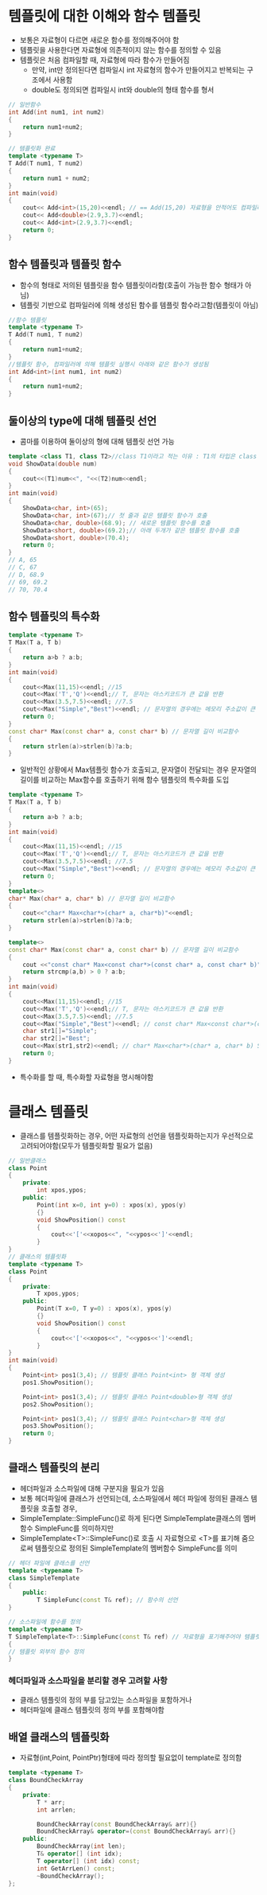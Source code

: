 # 템플릿에 대한 이해와 함수 템플릿
* 보통은 자료형이 다르면 새로운 함수를 정의해주어야 함
* 템플릿을 사용한다면 자료형에 의존적이지 않는 함수를 정의할 수 있음
* 템플릿은 처음 컴파일할 때, 자료형에 따라 함수가 만들어짐
    * 만약, int만 정의된다면 컴파일시 int 자료형의 함수가 만들어지고 반복되는 구조에서 사용함
    * double도 정의되면 컴파일시 int와 double의 형태 함수를 형서
```c++
// 일반함수
int Add(int num1, int num2)
{
    return num1+num2;
}

// 템플릿화 완료
template <typename T>
T Add(T num1, T num2)
{
    return num1 + num2;
}
int main(void)
{
    cout<< Add<int>(15,20)<<endl; // == Add(15,20) 자료형을 안적어도 컴파일러가 인지할 때 들어가는 인자의 자료형태를 판단하여 자동으로 반환값을 결정해줌
    cout<< Add<double>(2.9,3.7)<<endl;
    cout<< Add<int>(2.9,3.7)<<endl; 
    return 0;
}
```
## 함수 템플릿과 템플릿 함수
* 함수의 형태로 저의된 템플릿을 함수 템플릿이라함(호출이 가능한 함수 형태가 아님)
* 템플릿 기반으로 컴파일러에 의해 생성된 함수를 템플릿 함수라고함(템플릿이 아님)
```c++
//함수 템플릿
template <typename T>
T Add(T num1, T num2)
{
    return num1+num2;
}
//템플릿 함수, 컴파일러에 의해 템플릿 실행시 아래와 같은 함수가 생성됨
int Add<int>(int num1, int num2)
{
    return num1+num2;
}
```

## 둘이상의 type에 대해 템플릿 선언
* 콤마를 이용하여 둘이상의 형에 대해 템플릿 선언 가능
```c++
template <class T1, class T2>//class T1이라고 적는 이유 : T1의 타입은 class 부류이기 때문에 str, int 이러한 자료형의 typename은 class이므로
void ShowData(double num)
{
    cout<<(T1)num<<", "<<(T2)num<<endl;
}
int main(void)
{
    ShowData<char, int>(65);
    ShowData<char, int>(67);// 첫 줄과 같은 템플릿 함수가 호출
    ShowData<char, double>(68.9); // 새로운 템플릿 함수를 호출
    ShowData<short, double>(69.2);// 아래 두개가 같은 템플릿 함수를 호출
    ShowData<short, double>(70.4);
    return 0;
}
// A, 65
// C, 67
// D, 68.9
// 69, 69.2
// 70, 70.4
```
## 함수 템플릿의 특수화

```c++
template <typename T>
T Max(T a, T b)
{
    return a>b ? a:b;
}
int main(void)
{
    cout<<Max(11,15)<<endl; //15
    cout<<Max('T','Q')<<endl;// T, 문자는 아스키코드가 큰 값을 반환
    cout<<Max(3.5,7.5)<<endl; //7.5
    cout<<Max("Simple","Best")<<endl; // 문자열의 경우에는 메모리 주소값이 큰 값을 반환하는 게 C++에서 일반적 => 특수한 경우의 비교를 위해 특수화를 도입해야함(길이 비교, 사전순 비교)
    return 0;
}
const char* Max(const char* a, const char* b) // 문자열 길이 비교함수
{
    return strlen(a)>strlen(b)?a:b;
}
```
* 일반적인 상황에서 Max템플릿 함수가 호출되고, 문자열이 전달되는 경우 문자열의 길이를 비교하는 Max함수를 호출하기 위해 함수 템플릿의 특수화를 도입

```c++
template <typename T>
T Max(T a, T b)
{
    return a>b ? a:b;
}
int main(void)
{
    cout<<Max(11,15)<<endl; //15
    cout<<Max('T','Q')<<endl;// T, 문자는 아스키코드가 큰 값을 반환
    cout<<Max(3.5,7.5)<<endl; //7.5
    cout<<Max("Simple","Best")<<endl; // 문자열의 경우에는 메모리 주소값이 큰 값을 반환하는 게 C++에서 일반적 => 특수한 경우의 비교를 위해 특수화를 도입해야함(길이 비교, 사전순 비교)
    return 0;
}
template<>
char* Max(char* a, char* b) // 문자열 길이 비교함수
{
    cout<<"char* Max<char*>(char* a, char*b)"<<endl;
    return strlen(a)>strlen(b)?a:b;
}

template<>
const char* Max(const char* a, const char* b) // 문자열 길이 비교함수
{
    cout <<"const char* Max<const char*>(const char* a, const char* b)"<<endl;
    return strcmp(a,b) > 0 ? a:b;
}
int main(void)
{
    cout<<Max(11,15)<<endl; //15
    cout<<Max('T','Q')<<endl;// T, 문자는 아스키코드가 큰 값을 반환
    cout<<Max(3.5,7.5)<<endl; //7.5
    cout<<Max("Simple","Best")<<endl; // const char* Max<const char*>(const char* a,const char* b) Simple
    char str1[]="Simple";
    char str2[]="Best";
    cout<<Max(str1,str2)<<endl; // char* Max<char*>(char* a, char* b) Simple
    return 0;
}

```
* 특수화를 할 때, 특수화할 자료형을 명시해야함

# 클래스 템플릿
* 클래스를 템플릿화하는 경우, 어떤 자료형의 선언을 템플릿화하는지가 우선적으로 고려되어야함(모두가 템플릿화할 필요가 없음)
```c++
// 일반클래스
class Point
{
    private:
        int xpos,ypos;
    public:
        Point(int x=0, int y=0) : xpos(x), ypos(y)
        {}
        void ShowPosition() const
        {
            cout<<'['<<xopos<<", "<<ypos<<']'<<endl;
        }
}
// 클래스의 템플릿화
template <typename T>
class Point
{
    private:
        T xpos,ypos;
    public:
        Point(T x=0, T y=0) : xpos(x), ypos(y)
        {}
        void ShowPosition() const
        {
            cout<<'['<<xopos<<", "<<ypos<<']'<<endl;
        }
}
int main(void)
{
    Point<int> pos1(3,4); // 템플릿 클래스 Point<int> 형 객체 생성
    pos1.ShowPosition();

    Point<int> pos1(3,4); // 템플릿 클래스 Point<double>형 객체 생성
    pos2.ShowPosition();

    Point<int> pos1(3,4); // 템플릿 클래스 Point<char>형 객체 생성
    pos3.ShowPosition();
    return 0;
}
```
## 클래스 템플릿의 분리
* 헤더파일과 소스파일에 대해 구분지을 필요가 있음
* 보통 헤더파일에 클래스가 선언되는데, 소스파일에서 헤더 파일에 정의된 클래스 템플릿을 호출할 경우,
* SimpleTemplate::SimpleFunc()로 하게 된다면 SimpleTemplate클래스의 멤버 함수 SimpleFunc를 의미하지만
* SimpleTemplate\<T>::SimpleFunc()로 호출 시 자료형으로 \<T>를 표기해 줌으로써 템플릿으로 정의된 SimpleTemplate의 멤버함수 SimpleFunc를 의미
```c++
// 헤더 파일에 클래스를 선언
template <typename T>
class SimpleTemplate
{
    public:
        T SimpleFunc(const T& ref); // 함수의 선언
}

// 소스파일에 함수를 정의
template <typename T>
T SimpleTemplate<T>::SimpleFunc(const T& ref) // 자료형을 표기해주어야 템플릿으로 정의된 SimpleTemplate의 멤버함수 SimpleFunc를 의미
{
// 템플릿 외부의 함수 정의
}

```
### 헤더파일과 소스파일을 분리할 경우 고려할 사항
* 클래스 템플릿의 정의 부를 담고있는 소스파일을 포함하거나
* 헤더파일에 클래스 템플릿의 정의 부를 포함해야함

## 배열 클래스의 템플릿화
* 자료형(int,Point, PointPtr)형태에 따라 정의할 필요없이 template로 정의함
```c++
template <typename T>
class BoundCheckArray
{
    private:
        T * arr;
        int arrlen;

        BoundCheckArray(const BoundCheckArray& arr){}
        BoundCheckArray& operator=(const BoundCheckArray& arr){}
    public:
        BoundCheckArray(int len);
        T& operator[] (int idx);
        T operator[] (int idx) const;
        int GetArrLen() const;
        ~BoundCheckArray();
};
```